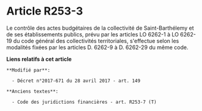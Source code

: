 # Article R253-3

Le contrôle des actes budgétaires de la collectivité de Saint-Barthélemy et de ses établissements publics, prévu par les
articles LO 6262-1 à LO 6262-19 du code général des collectivités territoriales, s'effectue selon les modalités fixées par
les articles D. 6262-9 à D. 6262-29 du même code.

**Liens relatifs à cet article**

	**Modifié par**:

	  - Décret n°2017-671 du 28 avril 2017 - art. 149

	**Anciens textes**:

	  - Code des juridictions financières - art. R253-7 (T)
